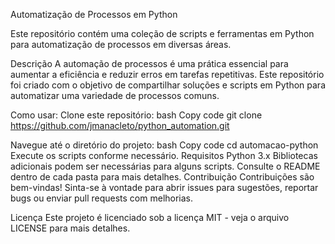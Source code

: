 Automatização de Processos em Python

Este repositório contém uma coleção de scripts e ferramentas em Python para automatização de processos em diversas áreas.

Descrição
A automação de processos é uma prática essencial para aumentar a eficiência e reduzir erros em tarefas repetitivas. Este repositório foi criado com o objetivo de compartilhar soluções e scripts em Python para automatizar uma variedade de processos comuns.

Como usar:
Clone este repositório:
bash
Copy code
git clone https://github.com/jmanacleto/python_automation.git

Navegue até o diretório do projeto:
bash
Copy code
cd automacao-python
Execute os scripts conforme necessário.
Requisitos
Python 3.x
Bibliotecas adicionais podem ser necessárias para alguns scripts. Consulte o README dentro de cada pasta para mais detalhes.
Contribuição
Contribuições são bem-vindas! Sinta-se à vontade para abrir issues para sugestões, reportar bugs ou enviar pull requests com melhorias.

Licença
Este projeto é licenciado sob a licença MIT - veja o arquivo LICENSE para mais detalhes.
